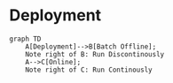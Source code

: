 # Deployment

```mermaid
graph TD
    A[Deployment]-->B[Batch Offline];
    Note right of B: Run Discontinously
    A-->C[Online];
    Note right of C: Run Continously

```